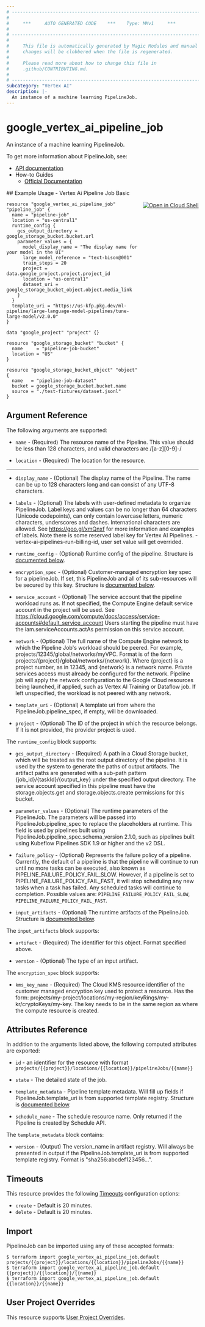 ```yaml
---
# ----------------------------------------------------------------------------
#
#     ***     AUTO GENERATED CODE    ***    Type: MMv1     ***
#
# ----------------------------------------------------------------------------
#
#     This file is automatically generated by Magic Modules and manual
#     changes will be clobbered when the file is regenerated.
#
#     Please read more about how to change this file in
#     .github/CONTRIBUTING.md.
#
# ----------------------------------------------------------------------------
subcategory: "Vertex AI"
description: |-
  An instance of a machine learning PipelineJob.
---
```


# google\_vertex\_ai\_pipeline\_job

An instance of a machine learning PipelineJob.


To get more information about PipelineJob, see:

* [API documentation](https://cloud.google.com/vertex-ai/docs/reference/rest/v1/projects.locations.pipelineJobs)
* How-to Guides
    * [Official Documentation](https://cloud.google.com/vertex-ai/docs)

<div class = "oics-button" style="float: right; margin: 0 0 -15px">
  <a href="https://console.cloud.google.com/cloudshell/open?cloudshell_git_repo=https%3A%2F%2Fgithub.com%2Fterraform-google-modules%2Fdocs-examples.git&cloudshell_working_dir=vertex_ai_pipeline_job_basic&cloudshell_image=gcr.io%2Fcloudshell-images%2Fcloudshell%3Alatest&open_in_editor=main.tf&cloudshell_print=.%2Fmotd&cloudshell_tutorial=.%2Ftutorial.md" target="_blank">
    <img alt="Open in Cloud Shell" src="//gstatic.com/cloudssh/images/open-btn.svg" style="max-height: 44px; margin: 32px auto; max-width: 100%;">
  </a>
</div>
## Example Usage - Vertex Ai Pipeline Job Basic


```hcl
resource "google_vertex_ai_pipeline_job" "pipeline_job" {
  name = "pipeline-job"
  location = "us-central1"
  runtime_config {
    gcs_output_directory = google_storage_bucket.bucket.url
    parameter_values = {
      model_display_name = "The display name for your model in the UI"
      large_model_reference = "text-bison@001"
      train_steps = 20
      project = data.google_project.project.project_id
      location = "us-central1"
      dataset_uri = google_storage_bucket_object.object.media_link
    }
  }
  template_uri = "https://us-kfp.pkg.dev/ml-pipeline/large-language-model-pipelines/tune-large-model/v2.0.0"
}

data "google_project" "project" {}

resource "google_storage_bucket" "bucket" {
  name     = "pipeline-job-bucket"
  location = "US"
}

resource "google_storage_bucket_object" "object" {
  name   = "pipeline-job-dataset"
  bucket = google_storage_bucket.bucket.name
  source = "./test-fixtures/dataset.jsonl"
}
```

## Argument Reference

The following arguments are supported:


* `name` -
  (Required)
  The resource name of the Pipeline. This value should be less than 128 characters, and valid characters are /[a-z][0-9]-/

* `location` -
  (Required)
  The location for the resource.


- - -


* `display_name` -
  (Optional)
  The display name of the Pipeline. The name can be up to 128 characters long and can consist of any UTF-8 characters.

* `labels` -
  (Optional)
  The labels with user-defined metadata to organize PipelineJob. Label keys and values can be no longer than 64 characters (Unicode codepoints), can only contain lowercase letters, numeric characters, underscores and dashes. International characters are allowed. See https://goo.gl/xmQnxf for more information and examples of labels. Note there is some reserved label key for Vertex AI Pipelines. - vertex-ai-pipelines-run-billing-id, user set value will get overrided.

* `runtime_config` -
  (Optional)
  Runtime config of the pipeline.
  Structure is [documented below](#nested_runtime_config).

* `encryption_spec` -
  (Optional)
  Customer-managed encryption key spec for a pipelineJob. If set, this PipelineJob and all of its sub-resources will be secured by this key.
  Structure is [documented below](#nested_encryption_spec).

* `service_account` -
  (Optional)
  The service account that the pipeline workload runs as. If not specified, the Compute Engine default service account in the project will be used. See https://cloud.google.com/compute/docs/access/service-accounts#default_service_account Users starting the pipeline must have the iam.serviceAccounts.actAs permission on this service account.

* `network` -
  (Optional)
  The full name of the Compute Engine network to which the Pipeline Job's workload should be peered. For example, projects/12345/global/networks/myVPC. Format is of the form projects/{project}/global/networks/{network}. Where {project} is a project number, as in 12345, and {network} is a network name.
  Private services access must already be configured for the network. Pipeline job will apply the network configuration to the Google Cloud resources being launched, if applied, such as Vertex AI Training or Dataflow job. If left unspecified, the workload is not peered with any network.

* `template_uri` -
  (Optional)
  A template uri from where the PipelineJob.pipeline_spec, if empty, will be downloaded.

* `project` - (Optional) The ID of the project in which the resource belongs.
    If it is not provided, the provider project is used.


<a name="nested_runtime_config"></a>The `runtime_config` block supports:

* `gcs_output_directory` -
  (Required)
  A path in a Cloud Storage bucket, which will be treated as the root output directory of the pipeline. It is used by the system to generate the paths of output artifacts. The artifact paths are generated with a sub-path pattern {job_id}/{taskId}/{output_key} under the specified output directory. The service account specified in this pipeline must have the storage.objects.get and storage.objects.create permissions for this bucket.

* `parameter_values` -
  (Optional)
  The runtime parameters of the PipelineJob. The parameters will be passed into PipelineJob.pipeline_spec to replace the placeholders at runtime. This field is used by pipelines built using PipelineJob.pipeline_spec.schema_version 2.1.0, such as pipelines built using Kubeflow Pipelines SDK 1.9 or higher and the v2 DSL.

* `failure_policy` -
  (Optional)
  Represents the failure policy of a pipeline. Currently, the default of a pipeline is that the pipeline will continue to run until no more tasks can be executed, also known as PIPELINE_FAILURE_POLICY_FAIL_SLOW. However, if a pipeline is set to PIPELINE_FAILURE_POLICY_FAIL_FAST, it will stop scheduling any new tasks when a task has failed. Any scheduled tasks will continue to completion.
  Possible values are: `PIPELINE_FAILURE_POLICY_FAIL_SLOW`, `PIPELINE_FAILURE_POLICY_FAIL_FAST`.

* `input_artifacts` -
  (Optional)
  The runtime artifacts of the PipelineJob.
  Structure is [documented below](#nested_input_artifacts).


<a name="nested_input_artifacts"></a>The `input_artifacts` block supports:

* `artifact` - (Required) The identifier for this object. Format specified above.

* `version` -
  (Optional)
  The type of an input artifact.

<a name="nested_encryption_spec"></a>The `encryption_spec` block supports:

* `kms_key_name` -
  (Required)
  The Cloud KMS resource identifier of the customer managed encryption key used to protect a resource. Has the form: projects/my-project/locations/my-region/keyRings/my-kr/cryptoKeys/my-key. The key needs to be in the same region as where the compute resource is created.

## Attributes Reference

In addition to the arguments listed above, the following computed attributes are exported:

* `id` - an identifier for the resource with format `projects/{{project}}/locations/{{location}}/pipelineJobs/{{name}}`

* `state` -
  The detailed state of the job.

* `template_metadata` -
  Pipeline template metadata. Will fill up fields if PipelineJob.template_uri is from supported template registry.
  Structure is [documented below](#nested_template_metadata).

* `schedule_name` -
  The schedule resource name. Only returned if the Pipeline is created by Schedule API.


<a name="nested_template_metadata"></a>The `template_metadata` block contains:

* `version` -
  (Output)
  The version_name in artifact registry. Will always be presented in output if the PipelineJob.template_uri is from supported template registry. Format is "sha256:abcdef123456...".

## Timeouts

This resource provides the following
[Timeouts](https://developer.hashicorp.com/terraform/plugin/sdkv2/resources/retries-and-customizable-timeouts) configuration options:

- `create` - Default is 20 minutes.
- `delete` - Default is 20 minutes.

## Import


PipelineJob can be imported using any of these accepted formats:

```
$ terraform import google_vertex_ai_pipeline_job.default projects/{{project}}/locations/{{location}}/pipelineJobs/{{name}}
$ terraform import google_vertex_ai_pipeline_job.default {{project}}/{{location}}/{{name}}
$ terraform import google_vertex_ai_pipeline_job.default {{location}}/{{name}}
```

## User Project Overrides

This resource supports [User Project Overrides](https://registry.terraform.io/providers/hashicorp/google/latest/docs/guides/provider_reference#user_project_override).
